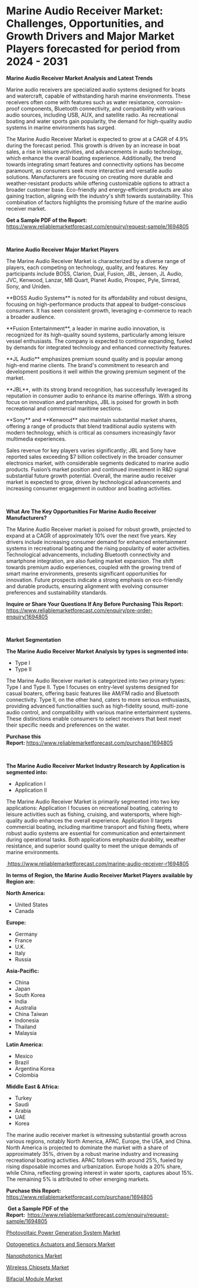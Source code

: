 <p><h1>Marine Audio Receiver Market: Challenges, Opportunities, and Growth Drivers and Major Market Players forecasted for period from 2024 - 2031</h1></p><p><strong>Marine Audio Receiver Market Analysis and Latest Trends</strong></p>
<p><p>Marine audio receivers are specialized audio systems designed for boats and watercraft, capable of withstanding harsh marine environments. These receivers often come with features such as water resistance, corrosion-proof components, Bluetooth connectivity, and compatibility with various audio sources, including USB, AUX, and satellite radio. As recreational boating and water sports gain popularity, the demand for high-quality audio systems in marine environments has surged.</p><p>The Marine Audio Receiver Market is expected to grow at a CAGR of 4.9% during the forecast period. This growth is driven by an increase in boat sales, a rise in leisure activities, and advancements in audio technology, which enhance the overall boating experience. Additionally, the trend towards integrating smart features and connectivity options has become paramount, as consumers seek more interactive and versatile audio solutions. Manufacturers are focusing on creating more durable and weather-resistant products while offering customizable options to attract a broader customer base. Eco-friendly and energy-efficient products are also gaining traction, aligning with the industry's shift towards sustainability. This combination of factors highlights the promising future of the marine audio receiver market.</p></p>
<p><strong>Get a Sample PDF of the Report:&nbsp;</strong> <a href="https://www.reliablemarketforecast.com/enquiry/request-sample/1694805?utm_campaign=1123&utm_medium=2&utm_source=Github&utm_content=ia&utm_term=06102024&utm_id=marine-audio-receiver">https://www.reliablemarketforecast.com/enquiry/request-sample/1694805</a></p>
<p>&nbsp;</p>
<p><strong>Marine Audio Receiver Major Market Players</strong></p>
<p><p>The Marine Audio Receiver Market is characterized by a diverse range of players, each competing on technology, quality, and features. Key participants include BOSS, Clarion, Dual, Fusion, JBL, Jensen, JL Audio, JVC, Kenwood, Lanzar, MB Quart, Planet Audio, Prospec, Pyle, Simrad, Sony, and Uniden.</p><p>**BOSS Audio Systems** is noted for its affordability and robust designs, focusing on high-performance products that appeal to budget-conscious consumers. It has seen consistent growth, leveraging e-commerce to reach a broader audience.</p><p>**Fusion Entertainment**, a leader in marine audio innovation, is recognized for its high-quality sound systems, particularly among leisure vessel enthusiasts. The company is expected to continue expanding, fueled by demands for integrated technology and enhanced connectivity features.</p><p>**JL Audio** emphasizes premium sound quality and is popular among high-end marine clients. The brand's commitment to research and development positions it well within the growing premium segment of the market.</p><p>**JBL**, with its strong brand recognition, has successfully leveraged its reputation in consumer audio to enhance its marine offerings. With a strong focus on innovation and partnerships, JBL is poised for growth in both recreational and commercial maritime sections.</p><p>**Sony** and **Kenwood** also maintain substantial market shares, offering a range of products that blend traditional audio systems with modern technology, which is critical as consumers increasingly favor multimedia experiences.</p><p>Sales revenue for key players varies significantly; JBL and Sony have reported sales exceeding $7 billion collectively in the broader consumer electronics market, with considerable segments dedicated to marine audio products. Fusion’s market position and continued investment in R&D signal substantial future growth potential. Overall, the marine audio receiver market is expected to grow, driven by technological advancements and increasing consumer engagement in outdoor and boating activities.</p></p>
<p>&nbsp;</p>
<p><strong>What Are The Key Opportunities For Marine Audio Receiver Manufacturers?</strong></p>
<p><p>The Marine Audio Receiver market is poised for robust growth, projected to expand at a CAGR of approximately 10% over the next five years. Key drivers include increasing consumer demand for enhanced entertainment systems in recreational boating and the rising popularity of water activities. Technological advancements, including Bluetooth connectivity and smartphone integration, are also fueling market expansion. The shift towards premium audio experiences, coupled with the growing trend of smart marine environments, presents significant opportunities for innovation. Future prospects indicate a strong emphasis on eco-friendly and durable products, ensuring alignment with evolving consumer preferences and sustainability standards.</p></p>
<p><strong>Inquire or Share Your Questions If Any Before Purchasing This Report:</strong> <a href="https://www.reliablemarketforecast.com/enquiry/pre-order-enquiry/1694805?utm_campaign=1123&utm_medium=2&utm_source=Github&utm_content=ia&utm_term=06102024&utm_id=marine-audio-receiver">https://www.reliablemarketforecast.com/enquiry/pre-order-enquiry/1694805</a></p>
<p>&nbsp;</p>
<p><strong>Market Segmentation</strong></p>
<p><strong>The Marine Audio Receiver Market Analysis by types is segmented into:</strong></p>
<p><ul><li>Type I</li><li>Type II</li></ul></p>
<p><p>The Marine Audio Receiver market is categorized into two primary types: Type I and Type II. Type I focuses on entry-level systems designed for casual boaters, offering basic features like AM/FM radio and Bluetooth connectivity. Type II, on the other hand, caters to more serious enthusiasts, providing advanced functionalities such as high-fidelity sound, multi-zone audio control, and compatibility with various marine entertainment systems. These distinctions enable consumers to select receivers that best meet their specific needs and preferences on the water.</p></p>
<p><strong>Purchase this Report:&nbsp;</strong><a href="https://www.reliablemarketforecast.com/purchase/1694805?utm_campaign=1123&utm_medium=2&utm_source=Github&utm_content=ia&utm_term=06102024&utm_id=marine-audio-receiver">https://www.reliablemarketforecast.com/purchase/1694805</a></p>
<p>&nbsp;</p>
<p><strong>The Marine Audio Receiver Market Industry Research by Application is segmented into:</strong></p>
<p><ul><li>Application I</li><li>Application II</li></ul></p>
<p><p>The Marine Audio Receiver Market is primarily segmented into two key applications: Application I focuses on recreational boating, catering to leisure activities such as fishing, cruising, and watersports, where high-quality audio enhances the overall experience. Application II targets commercial boating, including maritime transport and fishing fleets, where robust audio systems are essential for communication and entertainment during operational tasks. Both applications emphasize durability, weather resistance, and superior sound quality to meet the unique demands of marine environments.</p></p>
<p><a href="https://www.reliablemarketforecast.com/marine-audio-receiver-r1694805?utm_campaign=1123&utm_medium=2&utm_source=Github&utm_content=ia&utm_term=06102024&utm_id=marine-audio-receiver">&nbsp;https://www.reliablemarketforecast.com/marine-audio-receiver-r1694805</a></p>
<p><strong>In terms of Region, the Marine Audio Receiver Market Players available by Region are:</strong></p>
<p>
    <p> <strong> North America: </strong>
        <ul>
            <li>United States</li>
            <li>Canada</li>
        </ul>
        </p> 
    <p> <strong> Europe: </strong>
        <ul>
            <li>Germany</li>
            <li>France</li>
            <li>U.K.</li>
            <li>Italy</li>
            <li>Russia</li>
        </ul>
        </p> 
    <p> <strong> Asia-Pacific: </strong>
        <ul>
            <li>China</li>
            <li>Japan</li>
            <li>South Korea</li>
            <li>India</li>
            <li>Australia</li>
            <li>China Taiwan</li>
            <li>Indonesia</li>
            <li>Thailand</li>
            <li>Malaysia</li>
        </ul>
        </p> 
    <p> <strong> Latin America: </strong>
        <ul>
            <li>Mexico</li>
            <li>Brazil</li>
            <li>Argentina Korea</li>
            <li>Colombia</li>
        </ul>
        </p> 
    <p> <strong> Middle East & Africa: </strong>
        <ul>
            <li>Turkey</li>
            <li>Saudi</li>
            <li>Arabia</li>
            <li>UAE</li>
            <li>Korea</li>
        </ul>
    </p>
    </p>
<p><p>The marine audio receiver market is witnessing substantial growth across various regions, notably North America, APAC, Europe, the USA, and China. North America is projected to dominate the market with a share of approximately 35%, driven by a robust marine industry and increasing recreational boating activities. APAC follows with around 25%, fueled by rising disposable incomes and urbanization. Europe holds a 20% share, while China, reflecting growing interest in water sports, captures about 15%. The remaining 5% is attributed to other emerging markets.</p></p>
<p><strong>Purchase this Report: </strong><a href="https://www.reliablemarketforecast.com/purchase/1694805?utm_campaign=1123&utm_medium=2&utm_source=Github&utm_content=ia&utm_term=06102024&utm_id=marine-audio-receiver">https://www.reliablemarketforecast.com/purchase/1694805</a></p>
<p>&nbsp;<strong>Get a Sample PDF of the Report:&nbsp;&nbsp;</strong><a href="https://www.reliablemarketforecast.com/enquiry/request-sample/1694805?utm_campaign=1123&utm_medium=2&utm_source=Github&utm_content=ia&utm_term=06102024&utm_id=marine-audio-receiver">https://www.reliablemarketforecast.com/enquiry/request-sample/1694805</a></p>
<p><strong></strong></p>
<p><p><a href="https://issuu.com/reportprime-2/docs/photovoltaic-power-generation-syste_f4f4c0d7e961de?utm_campaign=1123&utm_medium=2&utm_source=Github&utm_content=ia&utm_term=06102024&utm_id=marine-audio-receiver">Photovoltaic Power Generation System Market</a></p><p><a href="https://www.linkedin.com/pulse/optogenetics-actuators-sensors-market-size-segmentation-trends-vk2de?utm_campaign=1123&utm_medium=2&utm_source=Github&utm_content=ia&utm_term=06102024&utm_id=marine-audio-receiver">Optogenetics Actuators and Sensors Market</a></p><p><a href="https://www.linkedin.com/pulse/global-nanophotonics-market-analysis-key-trends-future-projections-sry7e?utm_campaign=1123&utm_medium=2&utm_source=Github&utm_content=ia&utm_term=06102024&utm_id=marine-audio-receiver">Nanophotonics Market</a></p><p><a href="https://www.linkedin.com/pulse/opportunities-challenges-wireless-chipsets-market-strategic-mf8ee?utm_campaign=1123&utm_medium=2&utm_source=Github&utm_content=ia&utm_term=06102024&utm_id=marine-audio-receiver">Wireless Chipsets Market</a></p><p><a href="https://issuu.com/reportprime-2/docs/bifacial-module-market-size-2030.pp_b063a144ebf11d?utm_campaign=1123&utm_medium=2&utm_source=Github&utm_content=ia&utm_term=06102024&utm_id=marine-audio-receiver">Bifacial Module Market</a></p></p>